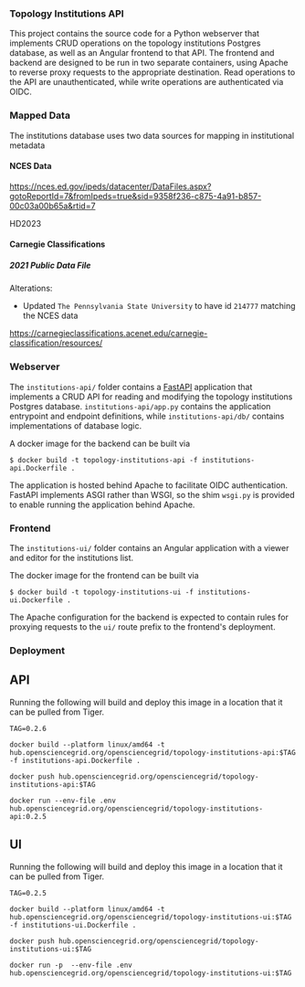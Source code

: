 ### Topology Institutions API

This project contains the source code for a Python webserver that implements
CRUD operations on the topology institutions Postgres database, as well as an Angular
frontend to that API. The frontend and backend are designed to be run in two separate
containers, using Apache to reverse proxy requests to the appropriate destination. 
Read operations to the API are unauthenticated, while write operations are authenticated 
via OIDC. 

### Mapped Data

The institutions database uses two data sources for mapping in institutional metadata

#### NCES Data

https://nces.ed.gov/ipeds/datacenter/DataFiles.aspx?gotoReportId=7&fromIpeds=true&sid=9358f236-c875-4a91-b857-00c03a00b65a&rtid=7

HD2023 

#### Carnegie Classifications

##### 2021 Public Data File

Alterations:
- Updated `The Pennsylvania State University` to have id `214777` matching the NCES data

https://carnegieclassifications.acenet.edu/carnegie-classification/resources/


### Webserver

The `institutions-api/` folder contains a [FastAPI](https://fastapi.tiangolo.com/) application
that implements a CRUD API for reading and modifying the topology institutions Postgres database.
`institutions-api/app.py` contains the application entrypoint and endpoint definitions, 
while `institutions-api/db/` contains implementations of database logic.

A docker image for the backend can be built via

    $ docker build -t topology-institutions-api -f institutions-api.Dockerfile .

The application is hosted behind Apache to facilitate OIDC authentication. FastAPI
implements ASGI rather than WSGI, so the shim `wsgi.py` is provided to enable running the 
application behind Apache.

### Frontend

The `institutions-ui/` folder contains an Angular application with a viewer and editor for the 
institutions list.

The docker image for the frontend can be built via

    $ docker build -t topology-institutions-ui -f institutions-ui.Dockerfile .

The Apache configuration for the backend is expected to contain rules for proxying requests to the `ui/`
route prefix to the frontend's deployment.

### Deployment

## API

Running the following will build and deploy this image in a location that it can be pulled from Tiger.

```shell
TAG=0.2.6
```

```shell
docker build --platform linux/amd64 -t hub.opensciencegrid.org/opensciencegrid/topology-institutions-api:$TAG -f institutions-api.Dockerfile .
```

```shell
docker push hub.opensciencegrid.org/opensciencegrid/topology-institutions-api:$TAG
```

```shell
docker run --env-file .env hub.opensciencegrid.org/opensciencegrid/topology-institutions-api:0.2.5
```

## UI

Running the following will build and deploy this image in a location that it can be pulled from Tiger.

```shell
TAG=0.2.5
```

```shell
docker build --platform linux/amd64 -t hub.opensciencegrid.org/opensciencegrid/topology-institutions-ui:$TAG -f institutions-ui.Dockerfile .
```

```shell
docker push hub.opensciencegrid.org/opensciencegrid/topology-institutions-ui:$TAG
```

```shell
docker run -p  --env-file .env hub.opensciencegrid.org/opensciencegrid/topology-institutions-ui:$TAG
```
